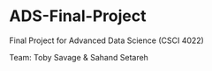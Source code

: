 # ADS-Final-Project
Final Project for Advanced Data Science (CSCI 4022)

Team: Toby Savage & Sahand Setareh
